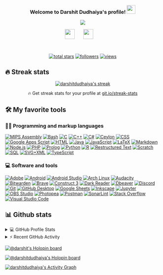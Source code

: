 <h3 align="center">
  Welcome to Darshit Dudhaiya's profile!
  <img src="https://media.giphy.com/media/hvRJCLFzcasrR4ia7z/giphy.gif" width="28">
</h3>

<!-- Typing SVG by darshitdudhaiya - https://github.com/darshitdudhaiya -->
<p align="center">
  <a href="https://github.com/darshitdudhaiya"><img src="https://readme-typing-svg.demolab.com/?lines=Full-stack%20web%20developer;Always%20learning%20new%20things&font=Fira%20Code&center=true&width=440&height=45&color=f75c7e&vCenter=true&size=22&pause=1000"></a>
</p>

<!-- Social icons section -->
<p align="center">
  <a href="https://discord.gg/883965686911750145" alt="darshit"><img width="32px" src="https://assets-global.website-files.com/6257adef93867e50d84d30e2/625e5fcef7ab80b8c1fe559e_Discord-Logo-Color.png"/></a>
  &#8287;&#8287;&#8287;&#8287;&#8287;
  <a href="https://www.linkedin.com/in/darshitdudhaiya" alt="darshit"><img width="32px" src="https://cdn-icons-png.flaticon.com/512/145/145807.png"/></a>
  &#8287;&#8287;&#8287;&#8287;&#8287;
</p>

<br/>

<!-- Social badges section -->
<!-- Badges with custom icons - https://github.com/darshitdudhaiya -->
<!-- View counter - https://github.com/darshitdudhaiya -->
<p align="center">
  
  
  <a href="https://github.com/darshitdudhaiya?tab=repositories&sort=stargazers">
    <img alt="total stars" title="Total stars on GitHub" src="https://custom-icon-badges.demolab.com/github/stars/darshitdudhaiya?color=55960c&style=for-the-badge&labelColor=488207&logo=star"/></a>
  <a href="https://github.com/darshitdudhiya?tab=followers">
    <img alt="followers" title="Follow me on Github" src="https://custom-icon-badges.demolab.com/github/followers/darshitdudhaiya?color=236ad3&labelColor=1155ba&style=for-the-badge&logo=person-add&label=Follow&logoColor=white"/></a>
  <a href="https://github.com/darshitdudhaiya/?tab=Simple-View-Counter">
    <img alt="views" title="GitHub profile views" src="https://komarev.com/ghpvc/?username=darshitdudhaiya&style=for-the-badge"/></a>
</p>



## 🔥 Streak stats

<!-- GitHub Readme Streak Stats - https://github.com/darshitdudhaiya/github-readme-streak-stats -->
<p align="center">
  <a href="https://github.com/darshitdudhaiya/github-readme-streak-stats">
    <img title="🔥 Get streak stats for your profile at git.io/streak-stats" alt="darshitdudhaiya's streak" src="https://streak-stats.demolab.com/?user=darshitdudhaiya&theme=monokai-metallian&hide_border=true"/>
  </a>
  <p align="center">🔥 Get streak stats for your profile at <a href="https://git.io/streak-stats">git.io/streak-stats</a></p>
</p>

<!-- Some badges are from https://github.com/Ileriayo/markdown-badges -->

## 🛠️ My favorite tools

### 👨‍💻 Programming and markup languages

<p>
    <a href="https://github.com/search?q=user%3Adarshitdudhaiya+language%3Aassembly"><img alt="MIPS Assembly" src="https://custom-icon-badges.demolab.com/badge/Assembly-525252.svg?logo=asm-hex&logoColor=white"></a>
    <a href="https://github.com/search?q=user%3Adarshitdudhaiya+language%3Abash"><img alt="Bash" src="https://img.shields.io/badge/Bash-121011.svg?logo=gnu-bash&logoColor=white"></a>
    <a href="https://github.com/search?q=user%3Adarshitdudhaiya+language%3Ac"><img alt="C" src="https://custom-icon-badges.demolab.com/badge/C-03599C.svg?logo=c-in-hexagon&logoColor=white"></a>
    <a href="https://github.com/search?q=user%3Adarshitdudhaiya+language%3Acpp"><img alt="C++" src="https://custom-icon-badges.demolab.com/badge/C++-9C033A.svg?logo=cpp2&logoColor=white"></a>
    <a href="https://github.com/search?q=user%3Adarshitdudhaiya+language%3Acsharp"><img alt="C#" src="https://custom-icon-badges.demolab.com/badge/C%23-68217A.svg?logo=cs2&logoColor=white"></a>
    <a href="https://github.com/search?q=user%3Adarshitdudhaiya+language%3Aceylon"><img alt="Ceylon" src="https://custom-icon-badges.demolab.com/badge/Ceylon-E39842.svg?logo=ceylon&logoColor=white"></a>
    <a href="https://github.com/search?q=user%3Adarshitdudhaiya+language%3Acss"><img alt="CSS" src="https://img.shields.io/badge/CSS-1572B6.svg?logo=css3&logoColor=white"></a>
    <a href="https://github.com/search?q=user%3Adarshitdudhaiya+language%3Ags"><img alt="Google Apps Script" src="https://custom-icon-badges.demolab.com/badge/Google%20Apps%20Script-02569B.svg?logo=color-swatch&logoColor=white"></a>
    <a href="https://github.com/search?q=user%3Adarshitdudhaiya+language%3Ahtml"><img alt="HTML" src="https://img.shields.io/badge/HTML-E34F26.svg?logo=html5&logoColor=white"></a>
    <a href="https://github.com/search?q=user%3Adarshitdudhaiya+language%3Ajava"><img alt="Java" src="https://custom-icon-badges.demolab.com/badge/Java-007396.svg?logo=java&logoColor=white"></a>
    <a href="https://github.com/search?q=user%3Adarshitdudhaiya+language%3Ajavascript"><img alt="JavaScript" src="https://img.shields.io/badge/JavaScript-F7DF1E.svg?logo=javascript&logoColor=black"></a>
    <a href="https://github.com/search?q=user%3Adarshitdudhaiya+language%3Atex"><img alt="LaTeX" src="https://img.shields.io/badge/LaTeX-008080.svg?logo=LaTeX&logoColor=white"></a>
    <a href="https://github.com/search?q=user%3Adarshitdudhaiya+language%3Amarkdown"><img alt="Markdown" src="https://img.shields.io/badge/Markdown-000000.svg?logo=markdown&logoColor=white"></a>
    <a href="https://github.com/search?q=user%3Adarshitdudhaiya+language%3Ajavascript"><img alt="Node.js" src="https://img.shields.io/badge/Node.js-43853D.svg?logo=node.js&logoColor=white"></a>
    <a href="https://github.com/search?q=user%3Adarshitdudhaiya+language%3Aphp"><img alt="PHP" src="https://img.shields.io/badge/PHP-777BB4.svg?logo=php&logoColor=white"></a>
    <a href="https://github.com/search?q=user%3Adarshitdudhaiya+language%3Aprolog"><img alt="Prolog" src="https://custom-icon-badges.demolab.com/badge/Prolog-E61B23.svg?logo=swi-prolog&logoColor=white"></a>
    <a href="https://github.com/search?q=user%3Adarshitdudhaiya+language%3Apython"><img alt="Python" src="https://img.shields.io/badge/Python-14354C.svg?logo=python&logoColor=white"></a>
    <a href="https://github.com/search?q=user%3Adarshitdudhaiya+language%3Ar"><img alt="R" src="https://img.shields.io/badge/R-276DC3.svg?logo=r&logoColor=white"></a>
    <a href="https://github.com/search?q=user%3Adarshitdudhaiya+language%3Arst"><img alt="Restructured Text" src="https://img.shields.io/badge/Restructured Text-3a4148.svg?logo=readthedocs&logoColor=white"></a>
    <a href="https://github.com/search?q=user%3Adarshitdudhaiya+language%3Ascratch"><img alt="Scratch" src="https://img.shields.io/badge/Scratch-4D97FF.svg?logo=scratch&logoColor=white"></a>
    <a href="https://github.com/search?q=user%3Adarshitdudhaiya+language%3Asql"><img alt="SQL" src="https://custom-icon-badges.demolab.com/badge/SQL-025E8C.svg?logo=database&logoColor=white"></a>
    <a href="https://github.com/search?q=user%3Adarshitdudhaiya+language%3Asvg"><img alt="SVG+XML" src="https://img.shields.io/badge/SVG%2BXML-e0982c.svg?logo=svg&logoColor=white"></a>
    <a href="https://github.com/search?q=user%3Adarshitdudhaiya+language%3AtypeScript"><img alt="TypeScript" src="https://img.shields.io/badge/TypeScript-007ACC.svg?logo=typescript&logoColor=white"></a>
</p>





### 💻 Software and tools

<p>
    <a href="#"><img alt="Adobe" src="https://img.shields.io/badge/Adobe-FF0000.svg?logo=adobe&logoColor=white"></a>
    <a href="#"><img alt="Android" src="https://img.shields.io/badge/Android-3DDC84?logo=android&logoColor=white"></a>
    <a href="#"><img alt="Android Studio" src="https://img.shields.io/badge/Android%20Studio-008678.svg?logo=android-studio&logoColor=white"></a>
    <a href="#"><img alt="Arch Linux" src="https://img.shields.io/badge/Arch%20Linux-1793D1.svg?logo=arch-linux&logoColor=white"></a>
    <a href="#"><img alt="Audacity" src="https://img.shields.io/badge/-Audacity-0000CC?logo=audacity&logoColor=white"></a>
    <a href="#"><img alt="Bitwarden" src="https://img.shields.io/badge/-Bitwarden-175DDC?logo=bitwarden&logoColor=white"></a>
    <a href="#"><img alt="Brave" src="https://img.shields.io/badge/-Brave-FB542B?logo=brave&logoColor=white"></a>
    <a href="#"><img alt="Construct 3" src="https://img.shields.io/badge/Construct%203-00b56a.svg?logo=construct-3&logoColor=white"></a>
    <a href="#"><img alt="Dark Reader" src="https://img.shields.io/badge/-Dark%20Reader-141E24?logo=dark-reader&logoColor=white"></a>
    <a href="#"><img alt="Dbeaver" src="https://custom-icon-badges.demolab.com/badge/-Dbeaver-372923?logo=dbeaver-mono&logoColor=white"></a>
    <a href="#"><img alt="Discord" src="https://img.shields.io/badge/-Discord-5865F2.svg?logo=discord&logoColor=white"></a>
    <a href="#"><img alt="Git" src="https://img.shields.io/badge/Git-F05033.svg?logo=git&logoColor=white"></a>
    <a href="#"><img alt="GitHub Desktop" src="https://img.shields.io/badge/GitHub%20Desktop-8034A9.svg?logo=github&logoColor=white"></a>
    <a href="#"><img alt="Google Sheets" src="https://img.shields.io/badge/Sheets-34A853.svg?logo=google%20sheets&logoColor=white"></a>
    <a href="#"><img alt="Inkscape" src="https://img.shields.io/badge/Inkscape-000000?logo=Inkscape&logoColor=white"></a>
    <a href="#"><img alt="Jupyter" src="https://img.shields.io/badge/Jupyter-F37626.svg?logo=Jupyter&logoColor=white"></a>
    <a href="#"><img alt="OBS Studio" src="https://img.shields.io/badge/-OBS-302E31?logo=obs-studio&logoColor=white"></a>
    <a href="#"><img alt="Photopea" src="https://img.shields.io/badge/Photopea-18A497?logo=photopea&logoColor=white"></a>
    <a href="#"><img alt="Postman" src="https://img.shields.io/badge/Postman-FF6C37?logo=postman&logoColor=white"></a>
    <a href="#"><img alt="SonarLint" src="https://img.shields.io/badge/-SonarLint-CB2029?logo=sonarlint&logoColor=white"></a>
    <a href="#"><img alt="Stack Overflow" src="https://img.shields.io/badge/-Stack%20Overflow-FE7A16?logo=stack-overflow&logoColor=white"></a>
    <a href="#"><img alt="Visual Studio Code" src="https://img.shields.io/badge/Visual%20Studio%20Code-0078d7.svg?logo=visual-studio-code&logoColor=white"></a>
</p>




## 📊 Github stats

<!-- https://github.com/anuraghazra/github-readme-stats -->
<details> 
  <summary>💻 GitHub Profile Stats</summary>
  <br/>
    <a href="https://github.com/anuraghazra/github-readme-stats"><img alt="darshitdudhaiya's Github Stats" src="https://github-readme-stats.vercel.app/api?username=darshitdudhaiya&show_icons=true&theme=transparent" height="192px"/></a>
  
</details>

<!-- https://github.com/jamesgeorge007/github-activity-readme -->
<details>
  <summary>⚡ Recent GitHub Activity</summary>
  <br/>

<!--START_SECTION:activity-->

1. 🗣 Commented on [#344](https://github.com/darshitdudhaiya/github-readme-streak-stats/issues/344) in [darshitdudhaiya/github-readme-streak-stats](https://github.com/darshitdudhaiya/github-readme-streak-stats)
2. ❗️ Closed issue [#344](https://github.com/darshitdudhaiya/github-readme-streak-stats/issues/344) in [darshitdudhaiya/github-readme-streak-stats](https://github.com/darshitdudhaiya/github-readme-streak-stats)
3. 🗣 Commented on [#344](https://github.com/darshitdudhaiya/github-readme-streak-stats/issues/344) in [darshitdudhaiya/github-readme-streak-stats](https://github.com/darshitdudhaiya/github-readme-streak-stats)
4. 🗣 Commented on [#41](https://github.com/darshitdudhaiya/unicode-formatter/issues/41) in [darshitdudhaiya/unicode-formatter](https://github.com/darshitdudhaiya/unicode-formatter)
5. 🗣 Commented on [#40](https://github.com/darshitdudhaiya/unicode-formatter/issues/40) in [darshitdudhaiya/unicode-formatter](https://github.com/darshitdudhaiya/unicode-formatter)
   <!--END_SECTION:activity-->
   </details>

<!-- https://github.com/ashutosh00710/github-readme-activity-graph -->

[![@darshit's Holopin board](https://holopin.me/darshit)](https://holopin.io/@darshit)

[![@darshitdudhaiya's Holopin board](https://holopin.me/darshitdudhaiya)](https://holopin.io/@darshitdudhaiya)

<a href="https://github-readme-activity-graph.cyclic.app/graph?username=darshitdudhaiya&custom_title=Darshit's%20Contributions&hide_border=true&theme=github-compact"><img alt="darshitdudhaiya's Activity Graph" src="https://github-readme-activity-graph.cyclic.app/graph?username=darshitdudhaiya&custom_title=Darshit's%20Contributions&hide_border=true&theme=github-compact" /></a>

